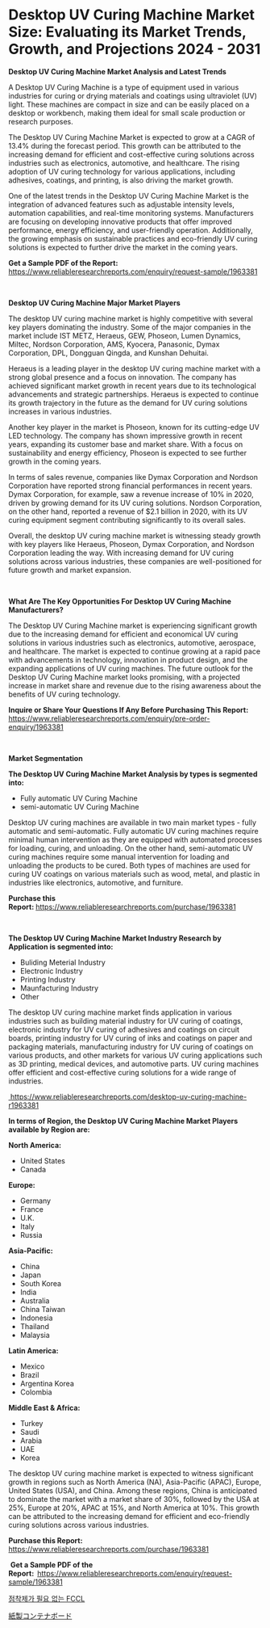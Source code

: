 <p><h1>Desktop UV Curing Machine Market Size: Evaluating its Market Trends, Growth, and Projections 2024 - 2031</h1></p><p><strong>Desktop UV Curing Machine Market Analysis and Latest Trends</strong></p>
<p><p>A Desktop UV Curing Machine is a type of equipment used in various industries for curing or drying materials and coatings using ultraviolet (UV) light. These machines are compact in size and can be easily placed on a desktop or workbench, making them ideal for small scale production or research purposes.</p><p>The Desktop UV Curing Machine Market is expected to grow at a CAGR of 13.4% during the forecast period. This growth can be attributed to the increasing demand for efficient and cost-effective curing solutions across industries such as electronics, automotive, and healthcare. The rising adoption of UV curing technology for various applications, including adhesives, coatings, and printing, is also driving the market growth.</p><p>One of the latest trends in the Desktop UV Curing Machine Market is the integration of advanced features such as adjustable intensity levels, automation capabilities, and real-time monitoring systems. Manufacturers are focusing on developing innovative products that offer improved performance, energy efficiency, and user-friendly operation. Additionally, the growing emphasis on sustainable practices and eco-friendly UV curing solutions is expected to further drive the market in the coming years.</p></p>
<p><strong>Get a Sample PDF of the Report:&nbsp;</strong> <a href="https://www.reliableresearchreports.com/enquiry/request-sample/1963381">https://www.reliableresearchreports.com/enquiry/request-sample/1963381</a></p>
<p>&nbsp;</p>
<p><strong>Desktop UV Curing Machine Major Market Players</strong></p>
<p><p>The desktop UV curing machine market is highly competitive with several key players dominating the industry. Some of the major companies in the market include IST METZ, Heraeus, GEW, Phoseon, Lumen Dynamics, Miltec, Nordson Corporation, AMS, Kyocera, Panasonic, Dymax Corporation, DPL, Dongguan Qingda, and Kunshan Dehuitai.</p><p>Heraeus is a leading player in the desktop UV curing machine market with a strong global presence and a focus on innovation. The company has achieved significant market growth in recent years due to its technological advancements and strategic partnerships. Heraeus is expected to continue its growth trajectory in the future as the demand for UV curing solutions increases in various industries.</p><p>Another key player in the market is Phoseon, known for its cutting-edge UV LED technology. The company has shown impressive growth in recent years, expanding its customer base and market share. With a focus on sustainability and energy efficiency, Phoseon is expected to see further growth in the coming years.</p><p>In terms of sales revenue, companies like Dymax Corporation and Nordson Corporation have reported strong financial performances in recent years. Dymax Corporation, for example, saw a revenue increase of 10% in 2020, driven by growing demand for its UV curing solutions. Nordson Corporation, on the other hand, reported a revenue of $2.1 billion in 2020, with its UV curing equipment segment contributing significantly to its overall sales.</p><p>Overall, the desktop UV curing machine market is witnessing steady growth with key players like Heraeus, Phoseon, Dymax Corporation, and Nordson Corporation leading the way. With increasing demand for UV curing solutions across various industries, these companies are well-positioned for future growth and market expansion.</p></p>
<p>&nbsp;</p>
<p><strong>What Are The Key Opportunities For Desktop UV Curing Machine Manufacturers?</strong></p>
<p><p>The Desktop UV Curing Machine market is experiencing significant growth due to the increasing demand for efficient and economical UV curing solutions in various industries such as electronics, automotive, aerospace, and healthcare. The market is expected to continue growing at a rapid pace with advancements in technology, innovation in product design, and the expanding applications of UV curing machines. The future outlook for the Desktop UV Curing Machine market looks promising, with a projected increase in market share and revenue due to the rising awareness about the benefits of UV curing technology.</p></p>
<p><strong>Inquire or Share Your Questions If Any Before Purchasing This Report:</strong> <a href="https://www.reliableresearchreports.com/enquiry/pre-order-enquiry/1963381">https://www.reliableresearchreports.com/enquiry/pre-order-enquiry/1963381</a></p>
<p>&nbsp;</p>
<p><strong>Market Segmentation</strong></p>
<p><strong>The Desktop UV Curing Machine Market Analysis by types is segmented into:</strong></p>
<p><ul><li>Fully automatic UV Curing Machine</li><li>semi-automatic UV Curing Machine</li></ul></p>
<p><p>Desktop UV curing machines are available in two main market types - fully automatic and semi-automatic. Fully automatic UV curing machines require minimal human intervention as they are equipped with automated processes for loading, curing, and unloading. On the other hand, semi-automatic UV curing machines require some manual intervention for loading and unloading the products to be cured. Both types of machines are used for curing UV coatings on various materials such as wood, metal, and plastic in industries like electronics, automotive, and furniture.</p></p>
<p><strong>Purchase this Report:&nbsp;</strong><a href="https://www.reliableresearchreports.com/purchase/1963381">https://www.reliableresearchreports.com/purchase/1963381</a></p>
<p>&nbsp;</p>
<p><strong>The Desktop UV Curing Machine Market Industry Research by Application is segmented into:</strong></p>
<p><ul><li>Buliding Meterial Industry</li><li>Electronic Industry</li><li>Printing Industry</li><li>Maunfacturing Industry</li><li>Other</li></ul></p>
<p><p>The desktop UV curing machine market finds application in various industries such as building material industry for UV curing of coatings, electronic industry for UV curing of adhesives and coatings on circuit boards, printing industry for UV curing of inks and coatings on paper and packaging materials, manufacturing industry for UV curing of coatings on various products, and other markets for various UV curing applications such as 3D printing, medical devices, and automotive parts. UV curing machines offer efficient and cost-effective curing solutions for a wide range of industries.</p></p>
<p><a href="https://www.reliableresearchreports.com/desktop-uv-curing-machine-r1963381">&nbsp;https://www.reliableresearchreports.com/desktop-uv-curing-machine-r1963381</a></p>
<p><strong>In terms of Region, the Desktop UV Curing Machine Market Players available by Region are:</strong></p>
<p>
    <p> <strong> North America: </strong>
        <ul>
            <li>United States</li>
            <li>Canada</li>
        </ul>
        </p> 
    <p> <strong> Europe: </strong>
        <ul>
            <li>Germany</li>
            <li>France</li>
            <li>U.K.</li>
            <li>Italy</li>
            <li>Russia</li>
        </ul>
        </p> 
    <p> <strong> Asia-Pacific: </strong>
        <ul>
            <li>China</li>
            <li>Japan</li>
            <li>South Korea</li>
            <li>India</li>
            <li>Australia</li>
            <li>China Taiwan</li>
            <li>Indonesia</li>
            <li>Thailand</li>
            <li>Malaysia</li>
        </ul>
        </p> 
    <p> <strong> Latin America: </strong>
        <ul>
            <li>Mexico</li>
            <li>Brazil</li>
            <li>Argentina Korea</li>
            <li>Colombia</li>
        </ul>
        </p> 
    <p> <strong> Middle East & Africa: </strong>
        <ul>
            <li>Turkey</li>
            <li>Saudi</li>
            <li>Arabia</li>
            <li>UAE</li>
            <li>Korea</li>
        </ul>
    </p>
    </p>
<p><p>The desktop UV curing machine market is expected to witness significant growth in regions such as North America (NA), Asia-Pacific (APAC), Europe, United States (USA), and China. Among these regions, China is anticipated to dominate the market with a market share of 30%, followed by the USA at 25%, Europe at 20%, APAC at 15%, and North America at 10%. This growth can be attributed to the increasing demand for efficient and eco-friendly curing solutions across various industries.</p></p>
<p><strong>Purchase this Report: </strong><a href="https://www.reliableresearchreports.com/purchase/1963381">https://www.reliableresearchreports.com/purchase/1963381</a></p>
<p>&nbsp;<strong>Get a Sample PDF of the Report:&nbsp;&nbsp;</strong><a href="https://www.reliableresearchreports.com/enquiry/request-sample/1963381">https://www.reliableresearchreports.com/enquiry/request-sample/1963381</a></p>
<p><strong></strong></p>
<p><p><a href="https://medium.com/@caseysheehand5/%EA%B8%80%EB%A1%9C%EB%B2%8C-%EB%B9%84%EC%A0%91%EC%B0%A9%ED%98%95-fccl-%EC%8B%9C%EC%9E%A5-%EA%B7%9C%EB%AA%A8%EA%B0%80-%EC%97%B0%ED%8F%89%EA%B7%A0-%EC%84%B1%EC%9E%A5%EB%A5%A0-%EC%97%90-%EC%9D%B4%EB%A5%B4%EB%A0%80%EB%8B%A4%EA%B3%A0-%EC%98%88%EC%83%81%EB%90%98%EB%A9%B0-%EC%9D%B4-%EB%B3%B4%EA%B3%A0%EC%84%9C%EB%8A%94-%EC%8B%9C%EC%9E%A5-%EC%84%B1%EC%9E%A5-%EC%B6%94%EC%84%B8-%EA%B8%B0%ED%9A%8C-%EB%B0%8F-2024-2031%EB%85%84-%EC%98%88%EC%B8%A1%EC%9D%84-%EB%8B%A4%EB%A3%B9%EB%8B%88%EB%8B%A4-ce799b615a78">점착제가 필요 없는 FCCL</a></p><p><a href="https://medium.com/@rodhoppe07/%E3%83%9A%E3%83%BC%E3%83%91%E3%83%BC%E3%82%B3%E3%83%B3%E3%83%86%E3%83%8A%E3%83%BC%E3%83%9C%E3%83%BC%E3%83%89%E5%B8%82%E5%A0%B4%E3%81%AE%E3%82%B5%E3%82%A4%E3%82%BA-%E3%82%B7%E3%82%A7%E3%82%A2-%E3%83%88%E3%83%AC%E3%83%B3%E3%83%89%E5%88%86%E6%9E%90%E3%83%AC%E3%83%9D%E3%83%BC%E3%83%88-%E3%82%A8%E3%83%B3%E3%83%89%E3%83%A6%E3%83%BC%E3%82%B9%E5%88%A5-%E5%B0%8F%E5%A3%B2%E6%A5%AD-%E3%83%AD%E3%82%B8%E3%82%B9%E3%83%86%E3%82%A3%E3%82%AF%E3%82%B9-%E5%8C%BB%E7%99%82-%E5%8E%9F%E6%96%99%E5%88%A5-2031%E5%B9%B4%E3%81%BE%E3%81%A7%E3%81%AE%E4%BA%88%E6%B8%AC-1bf07d396919">紙製コンテナボード</a></p></p>